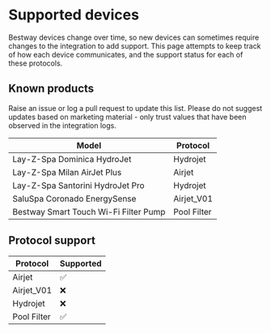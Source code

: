 # Supported devices

Bestway devices change over time, so new devices can sometimes require changes to the integration to add support. This page attempts to keep track of how each device communicates, and the support status for each of these protocols.

## Known products

Raise an issue or log a pull request to update this list. Please do not suggest updates based on marketing material - only trust values that have been observed in the integration logs.

| Model                                 | Protocol    |
| ------------------------------------- | ----------- |
| Lay-Z-Spa Dominica HydroJet           | Hydrojet    |
| Lay-Z-Spa Milan AirJet Plus           | Airjet      |
| Lay-Z-Spa Santorini HydroJet Pro      | Hydrojet    |
| SaluSpa Coronado EnergySense          | Airjet_V01  |
| Bestway Smart Touch Wi-Fi Filter Pump | Pool Filter |

## Protocol support

| Protocol    | Supported          |
| ----------- | ------------------ |
| Airjet      | :white_check_mark: |
| Airjet_V01  | :x:                |
| Hydrojet    | :x:                |
| Pool Filter | :white_check_mark: |
